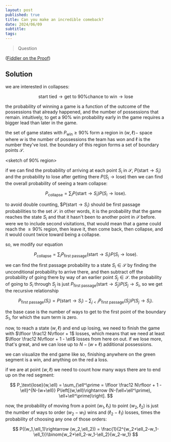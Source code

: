 ```yaml
---
layout: post
published: true
title: Can you make an incredible comeback?
date: 2024/06/09
subtitle: 
tags:
---
```


>Question

<!--more-->

([Fiddler on the Proof](URL))

## Solution

we are interested in collapses:

$$ \text{start tied} \rightarrow \text{get to 90\% chance to win} \rightarrow \text{lose} $$

the probability of winning a game is a function of the outcome of the possessions that already happened, and the number of possessions that remain. intuitively, to get a $90\%$ win probability early in the game requires a bigger lead than later in the game. 

the set of game states with $P_\text{win} \geq 90\%$ form a region in $(w,\ell)-$ space where $w$ is the number of possessions the team has won and $\ell$ is the number they've lost. the boundary of this region forms a set of boundary points $\mathcal{S}.$

<sketch of 90\% region>

if we can find the probability of arriving at each point $S_i$ in $\mathcal{S},$ $P(\text{start} \rightarrow S_i)$ and the probability to lose after getting there $P(S_i\rightarrow\text{lose})$ then we can find the overall probability of seeing a team collapse:

$$ P_\text{collapse} = \sum_i P(\text{start} \rightarrow S_i) P(S_i\rightarrow\text{lose}). $$

to avoid double counting, $$P(\text{start}\rightarrow S_i)$ should be first passage probabilities to the set $\mathcal{S}.$ in other words, it is the probability that the game reaches the state $S_i$ and that it hasn't been to another point in $\mathcal{S}$ before. were we to include second visitations, that would mean that a game could reach the $\geq 90\%$ region, then leave it, then come back, then collapse, and it would count twice toward being a collapse. 

so, we modify our equation 

$$ P_\text{collapse} = \sum_i P_\text{first passage}(\text{start} \rightarrow S_i) P(S_i\rightarrow\text{lose}). $$

we can find the first passage probability to a state $S_i \in \mathcal{S}$ by finding the unconditional probability to arrive there, and then subtract off the probability of going there by way of an earlier point $S_j \in \mathcal{S}.$ the probability of going to $S_i$ through $S_j$ is just $P_\text{first passage}(\text{start} \rightarrow S_j) P(S_j \rightarrow S_i,$ so we get the recursive relationship

$$ P_\text{first passage}(S_i) = P(\text{start}\rightarrow S_i) - \sum_{j\lt i} P_\text{first passage}(S_j)P(S_j \rightarrow S_i). $$

the base case is the number of ways to get to the first point of the boundary $S_1,$ for which the sum term is zero. 

now, to reach a state $(w,\ell)$ and end up losing, we need to finish the game with $\lfloor \frac12 N\rfloor + 1$ losses, which means that we need at least $\lfloor \frac12 N\rfloor + 1 - \ell$ losses from here on out. if we lose more, that's great, and we can lose up to $N - (w + \ell)$ additional possessions.

we can visualize the end game like so, finishing anywhere on the green segment is a win, and anything on the red a loss. 

<sketch of win condition>

if we are at point $(w,\ell)$ we need to count how many ways there are to end up on the red segment:

$$ P_\text{lose}(w,\ell) = \sum_{\ell^\prime = \lfloor \frac12 N\rfloor + 1 - \ell}^{N-(w+\ell)} P\left[(w,\ell)\rightarrow (N-(\ell+\ell^\prime), \ell+\ell^\prime)\right]. $$

now, the probability of moving from a point $(w_1,\ell_1)$ to point $(w_2,\ell_2)$ is just the number of ways to order $(w_2-w_1)$ wins and $(\ell_2-\ell_1)$ losses, times the probability of choosing any one of those orders:

$$ P((w_1,\ell_1)\rightarrow (w_2,\ell_2)) = \frac{1}{2^{w_2+\ell_2-w_1-\ell_1}}\binom{w_2+\ell_2-w_1-\ell_2}{w_2-w_1} $$



<br>

